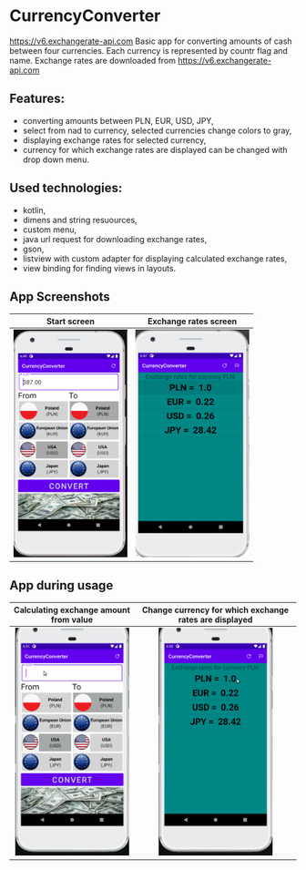 # CurrencyConverter
https://v6.exchangerate-api.com
Basic app for converting amounts of cash between four currencies. Each currency is represented by countr flag and name.
Exchange rates are downloaded from https://v6.exchangerate-api.com

Features:
-
- converting amounts between PLN, EUR, USD, JPY,
- select from nad to currency, selected currencies change colors to gray,
- displaying exchange rates for selected currency,
- currency for which exchange rates are displayed can be changed with drop down menu.

Used technologies:
-
- kotlin,
- dimens and string resuources,
- custom menu,
- java url request for downloading exchange rates,
- gson,
- listview with custom adapter for displaying calculated exchange rates,
- view binding for finding views in layouts.

App Screenshots
-
Start screen         |  Exchange rates screen
:-------------------------:|:-------------------------:
<img src="CurrencyConverterMainScreen.png" width="200" height="400">  |  <img src="CurrencyConverterExchangeRates.png" width="200" height="400"> 

App during usage
-
Calculating exchange amount from value         |  Change currency for which exchange rates are displayed
:-------------------------:|:-------------------------:
<img src="CurrencyConverterCalculate.gif" width="200" height="400">  |  <img src="CurrencyConverterChangeExchangeRates.gif" width="200" height="400"> 
